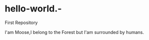 # hello-world.-

First Repository

I'am Moose,I belong to the Forest but I'am surrounded by humans. 
